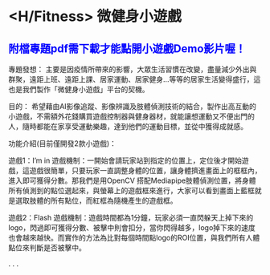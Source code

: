 # <H/Fitness> 微健身小遊戲

<h2><font color='blue'>附檔專題pdf需下載才能點開小遊戲Demo影片喔！</font></h2>

專題發想：
主要是因疫情所帶來的影響，大眾生活習慣在改變，盡量減少外出與群聚，遠距上班、遠距上課、居家運動、居家健身...等等的居家生活變得盛行，這也是我們製作「微健身小遊戲」平台的契機。

目的： 
希望藉由AI影像追蹤、影像辨識及肢體偵測技術的結合，製作出高互動的小遊戲，不需額外花錢購買遊戲控制器與健身器材，就能讓想運動又不便出門的人，隨時都能在家享受運動樂趣，達到他們的運動目標，並從中獲得成就感。

功能介紹(目前僅開發2款小遊戲)：

遊戲1：I’m in
遊戲機制：一開始會請玩家站到指定的位置上，定位後才開始遊戲，這遊戲很簡單，只要玩家一直調整身體的位置，讓身體擠進畫面上的框框內，進入即可獲得分數。那我們是用OpenCV 搭配Mediapipe肢體偵測位置，將身體所有偵測到的點位選起來，與螢幕上的遊戲框來進行，大家可以看到畫面上藍框就是選取肢體的所有點位，而紅框為隨機產生的遊戲框。

遊戲2：Flash
遊戲機制：遊戲時間都為1分鐘，玩家必須一直閃躲天上掉下來的logo，閃過即可獲得分數、被擊中則會扣分，當你閃得越多，logo掉下來的速度也會越來越快。而實作的方法為比對每個時間點logo的ROI位置，與我們所有人體點位來判斷是否被擊中。

.
.
.
